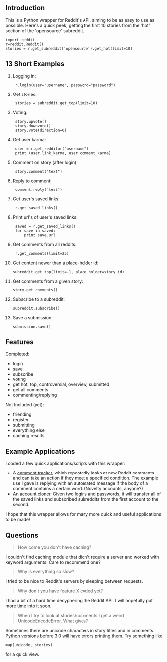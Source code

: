 Introduction
-------------
This is a Python wrapper for Reddit's API, aiming to be as easy to use as possible. Here's a quick peek, getting the first 10 stories from the 'hot' section of the 'opensource' subreddit.

    import reddit
    r=reddit.Reddit()
    stories = r.get_subreddit('opensource').get_hot(limit=10)

13 Short Examples
---------------

1. Logging in:

        r.login(user="username", password="password")

2. Get stories:

        stories = subreddit.get_top(limit=10)

3. Voting:

        story.upvote()
        story.downvote()
        story.vote(direction=0)

4. Get user karma:

        user = r.get_redditor("username")
        print (user.link_karma, user.comment_karma)

5. Comment on story (after login):

        story.comment("text")

6. Reply to comment:

        comment.reply("test")

7. Get user's saved links:

        r.get_saved_links()

8. Print url's of user's saved links:

        saved = r.get_saved_links()
        for save in saved:
            print save.url

9. Get comments from all reddits:

        r.get_comments(limit=25)

10. Get content newer than a place-holder id:

        subreddit.get_top(limit=-1, place_holder=story_id)

11. Get comments from a given story:

        story.get_comments()

12. Subscribe to a subreddit:

        subreddit.subscribe()

13. Save a submission:

        submission.save()

Features
-------------
Completed:

* login
* save
* subscribe
* voting
* get hot, top, controversial, overview, submitted
* get all comments
* commenting/replying

Not Included (yet):

* friending
* register
* submitting
* everything else
* caching results

Example Applications
--------------------
I coded a few quick applications/scripts with this wrapper:

* A [comment tracker](http://github.com/mellort/reddit_comment_tracker/blob/master/comment_tracker.py), which repeatedly looks at new Reddit comments and can take an action if they meet a specified condition. The example use I gave is replying with an automated message if the body of a comment contains a certain word. (Novelty accounts, anyone?)
* An [account cloner](http://github.com/mellort/reddit_account_cloner/blob/master/account_cloner.py). Given two logins and passwords, it will transfer all of the saved links and subscribed subreddits from the first account to the second.

I hope that this wrapper allows for many more quick and useful applications to be made!

Questions
------------

> How come you don't have caching?

I couldn't find caching module that didn't require a server and worked with keyword arguments. Care to recommend one?

> Why is everything so slow?

I tried to be nice to Reddit's servers by sleeping between requests.

> Why don't you have feature X coded yet?

I had a bit of a hard time decyphering the Reddit API. I will hopefully put more time into it soon.

> When I try to look at stories/comments I get a weird UnicodeEncodeError. What gives?

Sometimes there are unicode characters in story titles and in comments. Python versions before 3.0 will have errors printing them. Try something like

    map(unicode, stories)

for a quick view.
